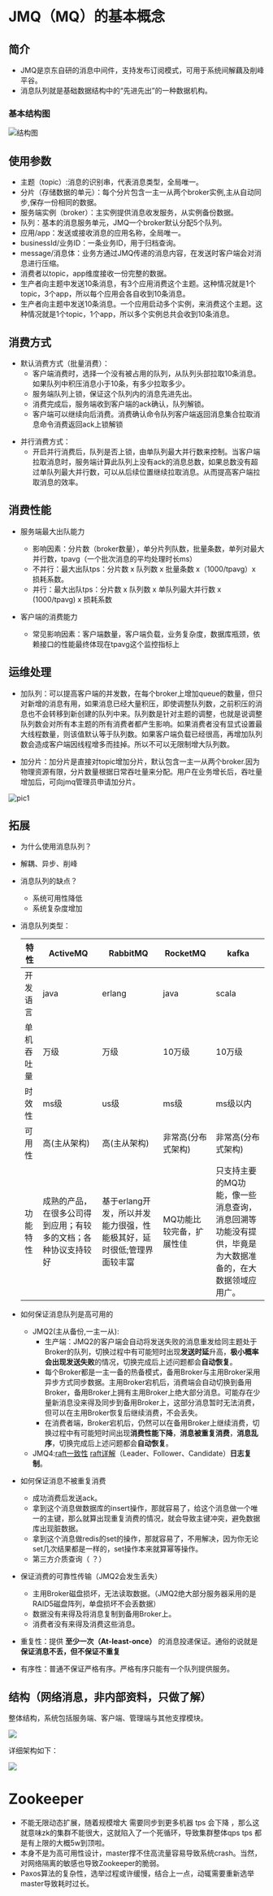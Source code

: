 # JMQ（MQ）的基本概念

## 简介

- JMQ是京东自研的消息中间件，支持发布订阅模式，可用于系统间解藕及削峰平谷。
- 消息队列就是基础数据结构中的“先进先出”的一种数据机构。

### 基本结构图

![结构图](pic\结构图.png)



## 使用参数

- 主题（topic）:消息的识别串，代表消息类型，全局唯一。
- 分片（存储数据的单元）：每个分片包含一主一从两个broker实例,主从自动同步,保存一份相同的数据。
- 服务端实例（broker）：主实例提供消息收发服务，从实例备份数据。
- 队列：基本的消息服务单元，JMQ一个broker默认分配5个队列。
- 应用/app：发送或接收消息的应用名称，全局唯一。
- businessId/业务ID：一条业务ID，用于归档查询。
- message/消息体：业务方通过JMQ传递的消息内容，在发送时客户端会对消息进行压缩。
- 消费者以topic，app维度接收一份完整的数据。
- 生产者向主题中发送10条消息，有3个应用消费这个主题。这种情况就是1个topic，3个app，所以每个应用会各自收到10条消息。
- 生产者向主题中发送10条消息。一个应用启动多个实例，来消费这个主题。这种情况就是1个topic，1个app，所以多个实例总共会收到10条消息。

## 消费方式

* 默认消费方式（批量消费）：
  - 客户端消费时，选择一个没有被占用的队列，从队列头部拉取10条消息。如果队列中积压消息小于10条，有多少拉取多少。
  - 服务端队列上锁，保证这个队列内的消息先进先出。
  - 消费完成后，服务端收到客户端的ack确认，队列解锁。
  - 客户端可以继续向后消费。消费确认命令队列客户端返回消息集合拉取消息命令消费返回ack上锁解锁

- 并行消费方式：
  - 开启并行消费后，队列是否上锁，由单队列最大并行数来控制。当客户端拉取消息时，服务端计算此队列上没有ack的消息总数，如果总数没有超过单队列最大并行数，可以从后续位置继续拉取消息。从而提高客户端拉取消息的效率。

## 消费性能

- 服务端最大出队能力
  * 影响因素：分片数（broker数量），单分片列队数，批量条数，单列对最大并行数，tpavg（一个批次消息的平均处理时长ms）
  * 不并行：最大出队tps：分片数 x 队列数 x 批量条数 x（1000/tpavg）x 损耗系数。
  * 并行：最大出队tps：分片数 x 队列数 x 单队列最大并行数 x (1000/tpavg) x 损耗系数

- 客户端的消费能力
  * 常见影响因素：客户端数量，客户端负载，业务复杂度，数据库瓶颈，依赖接口的性能最终体现在tpavg这个监控指标上

## 运维处理

- 加队列：可以提高客户端的并发数，在每个broker上增加queue的数量，但只对新增的消息有用，如果消息已经大量积压，即使调整队列数，之前积压的消息也不会转移到新创建的队列中来。队列数是针对主题的调整，也就是说调整队列数会对所有本主题的所有消费者都产生影响。如果消费者没有显式设置最大线程数量，则该值默认等于队列数。如果客户端负载已经很高，再增加队列数会造成客户端因线程增多而挂掉。所以不可以无限制增大队列数。

- 加分片：加分片是直接对topic增加分片，默认包含一主一从两个broker.因为物理资源有限，分片数量根据日常吞吐量来分配。用户在业务增长后，吞吐量增加后，可向jmq管理员申请加分片。

  

![pic1](pic/企业咚咚20200730164405.png)

## 拓展

- 为什么使用消息队列？
  
- 解耦、异步、削峰
  
- 消息队列的缺点？
  - 系统可用性降低
  - 系统复杂度增加

- 消息队列类型：

  | 特性       | ActiveMQ                                                     | RabbitMQ                                                     | RocketMQ                 | kafka                                                        |
  | ---------- | ------------------------------------------------------------ | ------------------------------------------------------------ | ------------------------ | ------------------------------------------------------------ |
  | 开发语言   | java                                                         | erlang                                                       | java                     | scala                                                        |
  | 单机吞吐量 | 万级                                                         | 万级                                                         | 10万级                   | 10万级                                                       |
  | 时效性     | ms级                                                         | us级                                                         | ms级                     | ms级以内                                                     |
  | 可用性     | 高(主从架构)                                                 | 高(主从架构)                                                 | 非常高(分布式架构)       | 非常高(分布式架构)                                           |
  | 功能特性   | 成熟的产品，在很多公司得到应用；有较多的文档；各种协议支持较好 | 基于erlang开发，所以并发能力很强，性能极其好，延时很低;管理界面较丰富 | MQ功能比较完备，扩展性佳 | 只支持主要的MQ功能，像一些消息查询，消息回溯等功能没有提供，毕竟是为大数据准备的，在大数据领域应用广。 |

- 如何保证消息队列是高可用的

  - JMQ2(主从备份,一主一从):
    - 生产端：JMQ2的客户端会自动将发送失败的消息重发给同主题处于Broker的队列，切换过程中有可能短时出现**发送时延**升高，**极小概率会出现发送失败**的情况，切换完成后上述问题都会**自动恢复**。
    - 每个Broker都是一主一备的热备模式，备用Broker与主用Broker采用异步方式同步数据。主用Broker宕机后，消费端会自动切换到备用Broker，备用Broker上拥有主用Broker上绝大部分消息。可能存在少量新消息没来得及同步到备用Broker上，这部分消息暂时无法消费，但可以在主用Broker恢复后继续消费，不会丢失。
    - 在消费者端，Broker宕机后，仍然可以在备用Broker上继续消费，切换过程中有可能短时间出现**消费性能下降**，**消息被重复消费**，**消息乱序**，切换完成后上述问题都会**自动恢复**。
  - JMQ4:[raft一致性](https://raft.github.io/) [raft详解](https://www.cnblogs.com/likehua/p/5845575.html)（Leader、Follower、Candidate）**日志复制**。

- 如何保证消息不被重复消费
  - 成功消费后发送ack。
  - 拿到这个消息做数据库的insert操作，那就容易了，给这个消息做一个唯一的主键，那么就算出现重复消费的情况，就会导致主键冲突，避免数据库出现脏数据。
  - 拿到这个消息做redis的set的操作，那就容易了，不用解决，因为你无论set几次结果都是一样的，set操作本来就算幂等操作。
  - 第三方介质查询（ ？）

- 保证消费的可靠性传输（JMQ2会发生丢失）
  - 主用Broker磁盘损坏，无法读取数据。（JMQ2绝大部分服务器采用的是RAID5磁盘阵列，单盘损坏不会丢数据）
  - 数据没有来得及将消息复制到备用Broker上。
  - 消费者没有来得及消费这些消息。

- 重复性：提供 **至少一次（At-least-once）** 的消息投递保证。通俗的说就是**保证消息不丢，但不保证不重复**
- 有序性：普通不保证严格有序。严格有序只能有一个队列提供服务。

## 结构（网络消息，非内部资料，只做了解）

整体结构，系统包括服务端、客户端、管理端与其他支撑模块。

![](pic/2f6615760d134464a1321497b7925897_th.jpeg)

详细架构如下：

![](pic/9a5c4783-c8cc-3903-8a67-ad9aafd90878.png)

# Zookeeper

- 不能无限动态扩展，随着规模增大 需要同步到更多机器 tps 会下降 ，那么这就意味zk的集群不能很大，这就陷入了一个死循环，导致集群整体qps tps 都是有上限的大概5w到顶啦。
- 本身不是为高可用性设计，master撑不住高流量容易导致系统crash。当然，对网络隔离的敏感也导致Zookeeper的脆弱。
- Paxos算法的复杂性，选举过程或许缓慢，结合上一点，动辄需要重新选举master导致耗时过长。